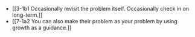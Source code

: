 - [[3-1b1 Occasionally revisit the problem itself. Occasionally check in on long-term.]]
- [[7-1a2 You can also make their problem as your problem by using growth as a guidance.]]
